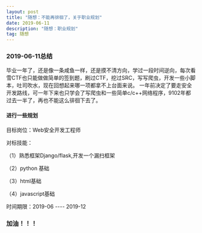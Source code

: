 ```yaml
---
layout: post
title: "随想：不能再徘徊了，关于职业规划"
date: 2019-06-11 
description: "随想：职业规划"
tag: 随想
---   
```


### 2019-06-11总结

毕业一年了，还是像一条咸鱼一样，还是摸不清方向，学过一段时间逆向，每次看雪CTF也只能做做简单的签到题，刷过CTF，挖过SRC，写写爬虫，开发一些小脚本，吐司吹水，现在回想起来哪一项都拿不上台面来说。
一年前决定了要走安全开发路线，可一年下来也只学会了写爬虫和一些简单c/c++网络程序，9102年都过去一半了，再也不能这么徘徊下去了。

#### 进行一些规划

目标岗位：Web安全开发工程师

对标技能：

（1）熟悉框架Django/flask,开发一个漏扫框架

（2）python 基础

（3）html基础

（4）javascript基础

时间期限：2019-06 ---- 2019-12

### 加油！！！






